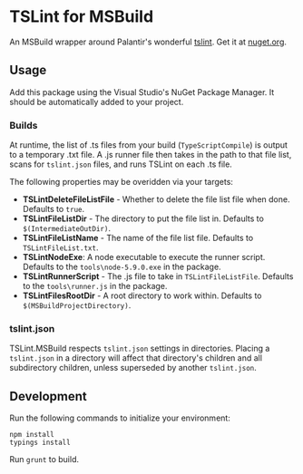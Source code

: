 # TSLint for MSBuild

An MSBuild wrapper around Palantir's wonderful [tslint](https://github.com/palantir/tslint). Get it at [nuget.org](https://www.nuget.org/packages/TSLint.MSBuild/).

## Usage

Add this package using the Visual Studio's NuGet Package Manager. 
It should be automatically added to your project.

### Builds

At runtime, the list of .ts files from your build (`TypeScriptCompile`) is output to a temporary .txt file.
A .js runner file then takes in the path to that file list, scans for `tslint.json` files, and runs TSLint on each .ts file.

The following properties may be overidden via your targets:
* **TSLintDeleteFileListFile** - Whether to delete the file list file when done. Defaults to `true`.
* **TSLintFileListDir** - The directory to put the file list in. Defaults to `$(IntermediateOutDir)`.
* **TSLintFileListName** - The name of the file list file. Defaults to `TSLintFileList.txt`.
* **TSLintNodeExe**: A node executable to execute the runner script. Defaults to the `tools\node-5.9.0.exe` in the package. 
* **TSLintRunnerScript** - The .js file to take in `TSLintFileListFile`. Defaults to the `tools\runner.js` in the package.
* **TSLintFilesRootDir** - A root directory to work within. Defaults to `$(MSBuildProjectDirectory)`.

### tslint.json

TSLint.MSBuild respects `tslint.json` settings in directories.
Placing a `tslint.json` in a directory will affect that directory's children and all subdirectory children, unless superseded by another `tslint.json`. 


## Development

Run the following commands to initialize your environment:

```shell
npm install
typings install
```

Run `grunt` to build.
